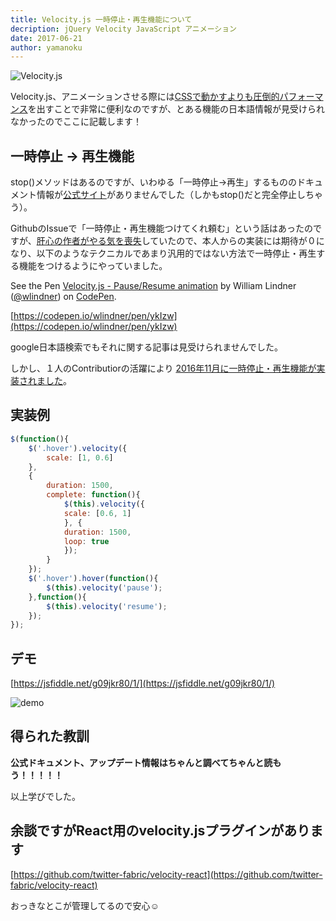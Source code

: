 ```yaml
---
title: Velocity.js 一時停止・再生機能について
decription: jQuery Velocity JavaScript アニメーション
date: 2017-06-21
author: yamanoku
---
```


![Velocity.js](https://i.gyazo.com/e4ff99807a7e6917ee9f5dfa0be8f5fc.png)

Velocity.js、アニメーションさせる際には[CSSで動かすよりも圧倒的パフォーマンス](https://davidwalsh.name/css-js-animation)を出すことで非常に便利なのですが、とある機能の日本語情報が見受けられなかったのでここに記載します！

## 一時停止 → 再生機能

stop()メソッドはあるのですが、いわゆる「一時停止→再生」するもののドキュメント情報が[公式サイト](http://velocityjs.org/)がありませんでした（しかもstop()だと完全停止しちゃう）。

GithubのIssueで「一時停止・再生機能つけてくれ頼む」という話はあったのですが、[肝心の作者がやる気を喪失](https://github.com/julianshapiro/velocity/issues/14#issuecomment-56395478)していたので、本人からの実装には期待が０になり、以下のようなテクニカルであまり汎用的ではない方法で一時停止・再生する機能をつけるようにやっていました。

<p data-height="230" data-theme-id="0" data-slug-hash="ykIzw" data-default-tab="result" data-user="wlindner" data-embed-version="2" data-pen-title="Velocity.js - Pause/Resume animation" class="codepen">See the Pen <a href="https://codepen.io/wlindner/pen/ykIzw/">Velocity.js - Pause/Resume animation</a> by William Lindner (<a href="https://codepen.io/wlindner">@wlindner</a>) on <a href="https://codepen.io">CodePen</a>.</p>
<script async src="https://production-assets.codepen.io/assets/embed/ei.js"></script>

[https://codepen.io/wlindner/pen/ykIzw](https://codepen.io/wlindner/pen/ykIzw)

google日本語検索でもそれに関する記事は見受けられませんでした。

しかし、１人のContributiorの活躍により [2016年11月に一時停止・再生機能が実装されました](https://github.com/julianshapiro/velocity/pull/718)。

## 実装例

```js
$(function(){
	$('.hover').velocity({
		scale: [1, 0.6]
	},
	{
		duration: 1500,
		complete: function(){
			$(this).velocity({
			scale: [0.6, 1]
			}, {
			duration: 1500,
			loop: true
			});
		}
	});
	$('.hover').hover(function(){
		$(this).velocity('pause');
	},function(){
		$(this).velocity('resume');
	});
});
```

## デモ

 [https://jsfiddle.net/g09jkr80/1/](https://jsfiddle.net/g09jkr80/1/)

![demo](https://i.gyazo.com/cc2cc731deccdd699f8f16437702945f.gif)

## 得られた教訓

**公式ドキュメント、アップデート情報はちゃんと調べてちゃんと読もう！！！！！**

以上学びでした。

## 余談ですがReact用のvelocity.jsプラグインがあります

[https://github.com/twitter-fabric/velocity-react](https://github.com/twitter-fabric/velocity-react)

おっきなとこが管理してるので安心☺
